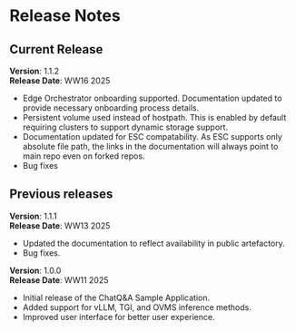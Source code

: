 # Release Notes


## Current Release
**Version**: 1.1.2 \
**Release Date**: WW16 2025 

- Edge Orchestrator onboarding supported. Documentation updated to provide necessary onboarding process details.
- Persistent volume used instead of hostpath. This is enabled by default requiring clusters to support dynamic storage support.
- Documentation updated for ESC compatability. As ESC supports only absolute file path, the links in the documentation will always point to main repo even on forked repos.
- Bug fixes

## Previous releases

**Version**: 1.1.1 \
**Release Date**: WW13 2025 

- Updated the documentation to reflect availability in public artefactory.
- Bug fixes.

**Version**: 1.0.0 \
**Release Date**: WW11 2025 

- Initial release of the ChatQ&A Sample Application.
- Added support for vLLM, TGI, and OVMS inference methods.
- Improved user interface for better user experience.